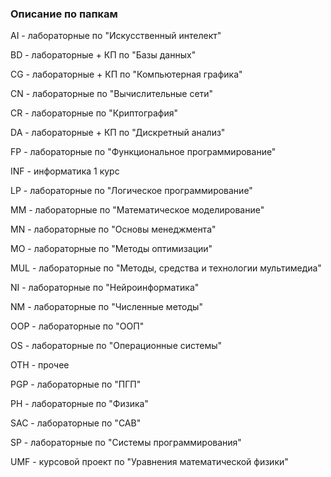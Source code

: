 ### Описание по папкам
AI - лабораторные по "Искусственный интелект"

BD - лабораторные + КП по "Базы данных"

CG - лабораторные + КП по "Компьютерная графика"

CN - лабораторные по "Вычислительные сети"

CR - лабораторные по "Криптография"

DA - лабораторные + КП по "Дискретный анализ"

FP - лабораторные по "Функциональное программирование"

INF - информатика 1 курс

LP - лабораторные по "Логическое программирование"

MM - лабораторные по "Математическое моделирование"

MN - лабораторные по "Основы менеджмента"

MO - лабораторные по "Методы оптимизации"

MUL - лабораторные по "Методы, средства и технологии мультимедиа"

NI - лабораторные по "Нейроинформатика"

NM - лабораторные по "Численные методы"

OOP - лабораторные по "ООП"

OS - лабораторные по "Операционные системы"

OTH - прочее

PGP - лабораторные по "ПГП"

PH - лабораторные по "Физика"

SAC - лабораторные по "САВ"

SP - лабораторные по "Системы программирования"

UMF - курсовой проект по "Уравнения математической физики"
